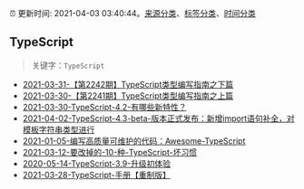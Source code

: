 :alarm_clock: 更新时间: 2021-04-03 03:40:44。[来源分类](../README.md)、[标签分类](../TAGS.md)、[时间分类](../TIMELINE.md)

## TypeScript


> 关键字：`TypeScript`



- [2021-03-31-【第2242期】TypeScript类型编写指南之下篇](https://www.ershicimi.com/p/39bcb8d3da8089a4641df45c74466341) 
- [2021-03-30-【第2241期】TypeScript类型编写指南之上篇](https://www.ershicimi.com/p/13d4a37e1b5a91a8b846896cafeac31e) 
- [2021-03-30-TypeScript-4.2-有哪些新特性？](https://www.ershicimi.com/p/023ed2eeb4bc48db809bf07ec284ab4f) 
- [2021-04-02-TypeScript-4.3-beta-版本正式发布：新增import语句补全，对模板字符串类型进行](https://www.ershicimi.com/p/b7740c3ceaba7a164806fee9a1bcfa79) 
- [2021-01-05-编写高质量可维护的代码：Awesome-TypeScript](https://www.ershicimi.com/p/0e0e4e00548bd0c316732a2a25594a04) 
- [2021-03-12-要改掉的-10-种-TypeScript-坏习惯](https://www.ershicimi.com/p/78e5431baa0515e7ec4907fc113f81e6) 
- [2020-05-14-TypeScript-3.9-升级初体验](https://www.ershicimi.com/p/735e621e01948c8458a4dea2cd00ba0f) 
- [2021-03-28-TypeScript-手册【重制版】](https://www.ershicimi.com/p/512f23a38cacd2115cb5ef5994d217ae) 